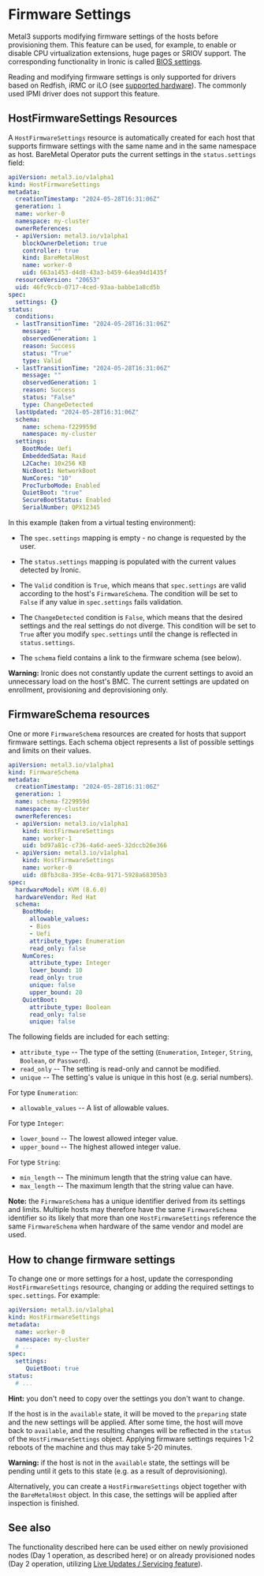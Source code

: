 # Firmware Settings

<!-- cSpell:ignore sriov -->

Metal3 supports modifying firmware settings of the hosts before provisioning
them. This feature can be used, for example, to enable or disable CPU
virtualization extensions, huge pages or SRIOV support. The corresponding
functionality in Ironic is called [BIOS
settings](https://docs.openstack.org/ironic/latest/admin/bios.html).

Reading and modifying firmware settings is only supported for drivers based on
Redfish, iRMC or iLO (see [supported hardware](./supported_hardware.md)). The
commonly used IPMI driver does not support this feature.

## HostFirmwareSettings Resources

A `HostFirmwareSettings` resource is automatically created for each host that
supports firmware settings with the same name and in the same namespace as
host.  BareMetal Operator puts the current settings in the `status.settings`
field:

```yaml
apiVersion: metal3.io/v1alpha1
kind: HostFirmwareSettings
metadata:
  creationTimestamp: "2024-05-28T16:31:06Z"
  generation: 1
  name: worker-0
  namespace: my-cluster
  ownerReferences:
  - apiVersion: metal3.io/v1alpha1
    blockOwnerDeletion: true
    controller: true
    kind: BareMetalHost
    name: worker-0
    uid: 663a1453-d4d8-43a3-b459-64ea94d1435f
  resourceVersion: "20653"
  uid: 46fc9ccb-0717-4ced-93aa-babbe1a8cd5b
spec:
  settings: {}
status:
  conditions:
  - lastTransitionTime: "2024-05-28T16:31:06Z"
    message: ""
    observedGeneration: 1
    reason: Success
    status: "True"
    type: Valid
  - lastTransitionTime: "2024-05-28T16:31:06Z"
    message: ""
    observedGeneration: 1
    reason: Success
    status: "False"
    type: ChangeDetected
  lastUpdated: "2024-05-28T16:31:06Z"
  schema:
    name: schema-f229959d
    namespace: my-cluster
  settings:
    BootMode: Uefi
    EmbeddedSata: Raid
    L2Cache: 10x256 KB
    NicBoot1: NetworkBoot
    NumCores: "10"
    ProcTurboMode: Enabled
    QuietBoot: "true"
    SecureBootStatus: Enabled
    SerialNumber: QPX12345
```

In this example (taken from a virtual testing environment):

- The `spec.settings` mapping is empty - no change is requested by the user.

- The `status.settings` mapping is populated with the current values detected
  by Ironic.

- The `Valid` condition is `True`, which means that `spec.settings` are valid
  according to the host's `FirmwareSchema`. The condition will be set to
  `False` if any value in `spec.settings` fails validation.

- The `ChangeDetected` condition is `False`, which means that the desired
  settings and the real settings do not diverge. This condition will be set
  to `True` after you modify `spec.settings` until the change is reflected
  in `status.settings`.

- The `schema` field contains a link to the firmware schema (see below).

**Warning:** Ironic does not constantly update the current settings to avoid an
unnecessary load on the host's BMC. The current settings are updated on
enrollment, provisioning and deprovisioning only.

## FirmwareSchema resources

One or more `FirmwareSchema` resources are created for hosts that support
firmware settings. Each schema object represents a list of possible settings
and limits on their values.

```yaml
apiVersion: metal3.io/v1alpha1
kind: FirmwareSchema
metadata:
  creationTimestamp: "2024-05-28T16:31:06Z"
  generation: 1
  name: schema-f229959d
  namespace: my-cluster
  ownerReferences:
  - apiVersion: metal3.io/v1alpha1
    kind: HostFirmwareSettings
    name: worker-1
    uid: bd97a81c-c736-4a6d-aee5-32dccb26e366
  - apiVersion: metal3.io/v1alpha1
    kind: HostFirmwareSettings
    name: worker-0
    uid: d8fb3c8a-395e-4c0a-9171-5928a68305b3
spec:
  hardwareModel: KVM (8.6.0)
  hardwareVendor: Red Hat
  schema:
    BootMode:
      allowable_values:
      - Bios
      - Uefi
      attribute_type: Enumeration
      read_only: false
    NumCores:
      attribute_type: Integer
      lower_bound: 10
      read_only: true
      unique: false
      upper_bound: 20
    QuietBoot:
      attribute_type: Boolean
      read_only: false
      unique: false
```

The following fields are included for each setting:

- `attribute_type` -- The type of the setting (`Enumeration`, `Integer`,
  `String`, `Boolean`, or `Password`).
- `read_only` -- The setting is read-only and cannot be modified.
- `unique` -- The setting's value is unique in this host (e.g. serial numbers).

For type `Enumeration`:

- `allowable_values` -- A list of allowable values.

For type `Integer`:

- `lower_bound` -- The lowest allowed integer value.
- `upper_bound` -- The highest allowed integer value.

For type `String`:

- `min_length` -- The minimum length that the string value can have.
- `max_length` -- The maximum length that the string value can have.

**Note:** the `FirmwareSchema` has a unique identifier derived from its
settings and limits. Multiple hosts may therefore have the same
`FirmwareSchema` identifier so its likely that more than one
`HostFirmwareSettings` reference the same `FirmwareSchema` when hardware of the
same vendor and model are used.

## How to change firmware settings

To change one or more settings for a host, update the corresponding
`HostFirmwareSettings` resource, changing or adding the required settings to
`spec.settings`. For example:

```yaml
apiVersion: metal3.io/v1alpha1
kind: HostFirmwareSettings
metadata:
  name: worker-0
  namespace: my-cluster
  # ...
spec:
  settings:
     QuietBoot: true
status:
  # ...
```

**Hint:** you don't need to copy over the settings you don't want to change.

If the host is in the `available` state, it will be moved to the `preparing`
state and the new settings will be applied. After some time, the host will move
back to `available`, and the resulting changes will be reflected in the
`status` of the `HostFirmwareSettings` object. Applying firmware settings
requires 1-2 reboots of the machine and thus may take 5-20 minutes.

**Warning:** if the host is not in the `available` state, the settings will be
pending until it gets to this state (e.g. as a result of deprovisioning).

Alternatively, you can create a `HostFirmwareSettings` object together with
the `BareMetalHost` object. In this case, the settings will be applied after
inspection is finished.

## See also

The functionality described here can be used either on newly provisioned nodes
(Day 1 operation, as described here) or on already provisioned nodes (Day 2
operation, utilizing [Live Updates / Servicing feature](./live_updates_servicing.md)).
